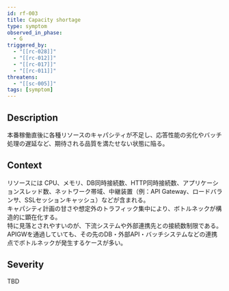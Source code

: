 ```yaml
---
id: rf-003
title: Capacity shortage
type: symptom
observed_in_phase:
  - G
triggered_by:
  - "[[rc-028]]"
  - "[[rc-012]]"
  - "[[rc-017]]"
  - "[[rc-011]]"
threatens:
  - "[[sc-005]]"
tags: [symptom]
---
```


## Description
本番稼働直後に各種リソースのキャパシティが不足し、応答性能の劣化やバッチ処理の遅延など、期待される品質を満たせない状態に陥る。

## Context
リソースには CPU、メモリ、DB同時接続数、HTTP同時接続数、アプリケーションスレッド数、ネットワーク帯域、中継装置（例：API Gateway、ロードバランサ、SSLセッションキャッシュ）などが含まれる。  
キャパシティ計画の甘さや想定外のトラフィック集中により、ボトルネックが構造的に顕在化する。  
特に見落とされやすいのが、下流システムや外部連携先との接続数制限である。APIGWを通過していても、その先のDB・外部API・バッチシステムなどの連携点でボトルネックが発生するケースが多い。

## Severity
TBD
